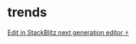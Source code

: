 # trends

[Edit in StackBlitz next generation editor ⚡️](https://stackblitz.com/~/github.com/Rishi9803/trends)